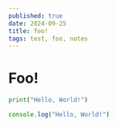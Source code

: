 ```yaml
---
published: true
date: 2024-09-25
title: foo!
tags: test, foo, notes
---
```

# Foo!

```py
print("Hello, World!")
```

```js
console.log("Hello, World!")
```